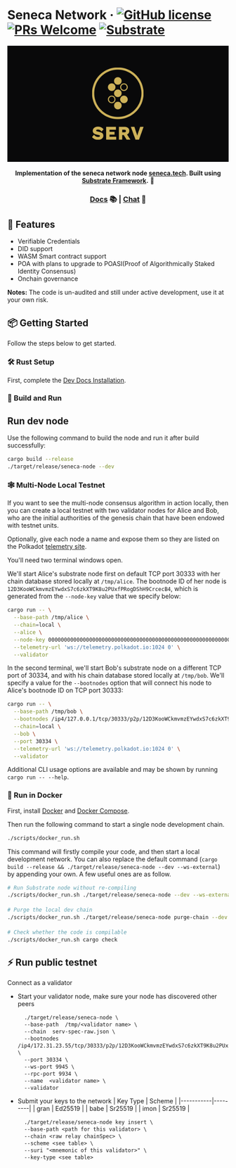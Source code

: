 # Seneca Network &middot; [![GitHub license](https://img.shields.io/badge/license-GPL3%2FApache2-blue)](#LICENSE) [![PRs Welcome](https://img.shields.io/badge/PRs-welcome-brightgreen.svg)](docs/CONTRIBUTING.adoc) [![Substrate](https://img.shields.io/badge/v.4-Substrate-blue)](https://joinserv.com/)
<div align="center">
  <p align="center">
    <img src="/docs/media/serv.png">
  </p>
  <strong>Implementation of the seneca network node <a href="https://seneca.tech">seneca.tech</a>. Built using <a href="https://github.com/paritytech/substrate">Substrate Framework</a>.</strong> 🚀

  <h3>
    <a href="https://docs.substrate.io">Docs</a> 📚
    <span> | </span>
    <a href="https://discord.gg/H8AZxzh7sx">Chat</a> 💬
  </h3>

</div>

## 🚴 Features

* Verifiable Credentials
* DID support
* WASM Smart contract support
* POA with plans to upgrade to POASI(Proof of Algorithmically Staked Identity Consensus)
* Onchain governance

**Notes:** The code is un-audited and still under active development, use it at your own risk.

## 📦 Getting Started

Follow the steps below to get started.

### 🛠️ Rust Setup

First, complete the [Dev Docs Installation](https://docs.substrate.io/install/).

### 🏃 Build and Run

## Run dev node

Use the following command to build the node and run it after build successfully:

```sh
cargo build --release
./target/release/seneca-node --dev
```

### 🕸️ Multi-Node Local Testnet

If you want to see the multi-node consensus algorithm in action locally, then you can create a local testnet with two validator nodes for Alice and Bob, who are the initial authorities of the genesis chain that have been endowed with testnet units.

Optionally, give each node a name and expose them so they are listed on the Polkadot [telemetry site](https://telemetry.polkadot.io/#/Local%20Testnet).

You'll need two terminal windows open.

We'll start Alice's substrate node first on default TCP port 30333 with her chain database stored locally at `/tmp/alice`. The bootnode ID of her node is `12D3KooWCkmvmzEYwdxS7c6zkXT9K8u2PUxfPRogDShH9CrcecB4`, which is generated from the `--node-key` value that we specify below:

```bash
cargo run -- \
  --base-path /tmp/alice \
  --chain=local \
  --alice \
  --node-key 0000000000000000000000000000000000000000000000000000000000000001 \
  --telemetry-url 'ws://telemetry.polkadot.io:1024 0' \
  --validator
```

In the second terminal, we'll start Bob's substrate node on a different TCP port of 30334, and with his chain database stored locally at `/tmp/bob`. We'll specify a value for the `--bootnodes` option that will connect his node to Alice's bootnode ID on TCP port 30333:

```bash
cargo run -- \
  --base-path /tmp/bob \
  --bootnodes /ip4/127.0.0.1/tcp/30333/p2p/12D3KooWCkmvmzEYwdxS7c6zkXT9K8u2PUxfPRogDShH9CrcecB4 \
  --chain=local \
  --bob \
  --port 30334 \
  --telemetry-url 'ws://telemetry.polkadot.io:1024 0' \
  --validator
```

Additional CLI usage options are available and may be shown by running `cargo run -- --help`.

### 🐳 Run in Docker

First, install [Docker](https://docs.docker.com/get-docker/) and [Docker Compose](https://docs.docker.com/compose/install/).

Then run the following command to start a single node development chain.

```bash
./scripts/docker_run.sh
```

This command will firstly compile your code, and then start a local development network. You can also replace the default command (`cargo build --release && ./target/release/seneca-node --dev --ws-external`) by appending your own. A few useful ones are as follow.

```bash
# Run Substrate node without re-compiling
./scripts/docker_run.sh ./target/release/seneca-node --dev --ws-external

# Purge the local dev chain
./scripts/docker_run.sh ./target/release/seneca-node purge-chain --dev

# Check whether the code is compilable
./scripts/docker_run.sh cargo check
```

## ⚡ Run public testnet
Connect as a validator
* Start your validator node, make sure your node has discovered other peers
  ```shell
    ./target/release/seneca-node \
    --base-path  /tmp/<validator name> \
    --chain  serv-spec-raw.json \
    --bootnodes  /ip4/172.31.23.55/tcp/30333/p2p/12D3KooWCkmvmzEYwdxS7c6zkXT9K8u2PUxfPRogDShH9CrcecB4 \
    --port 30334 \
    --ws-port 9945 \
    --rpc-port 9934 \
    --name  <validator name> \
    --validator
  ```
* Submit your keys to the network
  | Key Type  | Scheme  |
  |-----------|---------|
  | gran      | Ed25519 |
  | babe      | Sr25519 |
  | imon      | Sr25519 |
  ```
    ./target/release/seneca-node key insert \
    --base-path <path for this validator> \
    --chain <raw relay chainSpec> \
    --scheme <see table> \
    --suri "<mnemonic of this validator>" \
    --key-type <see table>
  ```